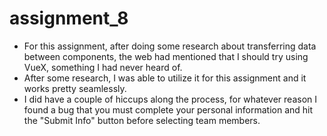 # assignment_8

- For this assignment, after doing some research about transferring data between components, the web had mentioned that I should try using VueX, something I had never heard of.
- After some research, I was able to utilize it for this assignment and it works pretty seamlessly.
- I did have a couple of hiccups along the process, for whatever reason I found a bug that you must complete your personal information and hit the "Submit Info" button before selecting team members.
